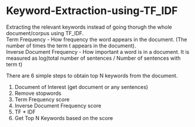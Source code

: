 # Keyword-Extraction-using-TF_IDF <br>

Extracting the relevant keywords instead of going thorugh the whole document/corpus using TF_IDF. <br>
Term Frequency - How frequency the word appears in the document. (The number of times the term t appears in the document). <br>
Inverse Document Frequency - How important a word is in a document. It is measured as log(total number of sentences / Number of sentences with term t) <br>

There are 6 simple steps to obtain top N keywords from the document. <br>
1. Document of Interest (get document or any sentences) <br>
2. Remove stopwords <br>
3. Term Frequency score <br>
4. Inverse Document Frequency score <br>
5. TF * IDF <br>
6. Get Top N Keywords based on the score <br>

